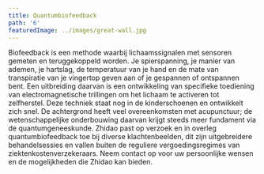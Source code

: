 ```yaml
---
title: Quantumbiofeedback
path: '6'
featuredImage: ../images/great-wall.jpg
---
```


Biofeedback is een methode waarbij lichaamssignalen met sensoren gemeten en teruggekoppeld worden. Je spierspanning, je manier van ademen, je hartslag, de temperatuur van je hand en de mate van transpiratie van je vingertop geven aan of je gespannen of ontspannen bent. Een uitbreiding daarvan is een ontwikkeling van specifieke toediening van electromagnetische trillingen om het lichaam te activeren tot zelfherstel. Deze techniek staat nog in de kinderschoenen en ontwikkelt zich snel. De achtergrond heeft veel overeenkomsten met acupunctuur; de wetenschappelijke onderbouwing daarvan krijgt steeds meer fundament via de quantumgeneeskunde.  Zhidao past op verzoek en in overleg quantumbiofeedback toe bij diverse klachtenbeelden, dit zijn uitgebreidere behandelsessies en vallen buiten de reguliere vergoedingsregimes van ziektenkostenverzekeraars. Neem contact op voor uw persoonlijke wensen en de mogelijkheden die Zhidao kan bieden.